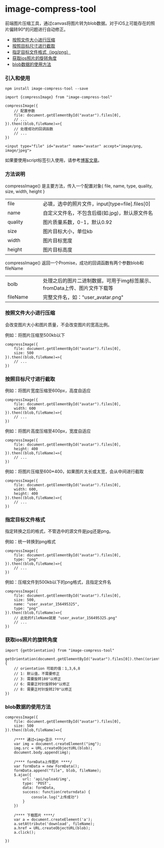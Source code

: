 # image-compress-tool
前端图片压缩工具，通过canvas将图片转为blob数据。对于iOS上可能存在的照片偏转90°的问题进行自动修正。
- [按照文件大小进行压缩](#ys)
- [按照目标尺寸进行截取](#jq)
- [指定目标文件格式（jpg/png）](#zh)
- [获取ios照片的旋转角度](#jd)
- [blob数据的使用方法](#sy)

### 引入和使用

```
npm install image-compress-tool --save
```

```
import {compressImage} from "image-compress-tool"

compressImage({
	// 配置参数
	file: document.getElementById("avatar").files[0],
	// ...
}).then((blob,fileName)=>{
	// 处理成功的回调函数
	// ...
})
```

```
<input type="file" id="avatar" name="avatar" accept="image/png, image/jpeg">

```

如果要使用script标签引入使用，请参考[博客文章](https://www.cnblogs.com/yangshifu/p/12690130.html)。
### 方法说明
compressImage() 是主要方法，传入一个配置对象{ file, name, type, quality, size, width, height }
 <table>
	<tbody>
		<tr>
			<td style="width:100px">file</td>
			<td>必填，选中的照片文件，input[type=file].files[0]</td>
		</tr>
		<tr>
			<td>name</td>
			<td>自定义文件名，不包含后缀(如.jpg)，默认原文件名</td>
		</tr>
		<tr>
			<td>quality</td>
			<td>图片质量系数，0-1，默认0.92</td>
		</tr>
		<tr>
			<td>size</td>
			<td>图片目标大小，单位kb</td>
		</tr>
		<tr>
			<td>width</td>
			<td>图片目标宽度</td>
		</tr>
		<tr>
			<td>height</td>
			<td>图片目标高度</td>
		</tr>
	</tbody>
 </table>

compressImage() 返回一个Promise，成功的回调函数有两个参数blob和fileName
<table>
	<tbody>
		<tr>
			<td style="width:100px">bolb</td>
			<td>处理之后的图片二进制数据，可用于img标签展示、fromData上传、图片文件下载等</td>
		</tr>
		<tr>
			<td>fileName</td>
			<td>完整文件名，如："user_avatar.png"</td>
		</tr>
	</tbody>
</table>


<h3 id="ys">按照文件大小进行压缩</h3>
<p>会改变图片大小和图片质量，不会改变图片的宽高比例。</p>
<p>例如：将图片压缩至500kb以下</p>

```
compressImage({
	file: document.getElementById("avatar").files[0],
	size: 500
}).then((blob,fileName)=>{
	// ...
})
```

<h3 id="jq">按照目标尺寸进行截取</h3>

<p>例如：将图片宽度压缩至600px，高度自适应</p>

```
compressImage({
	file: document.getElementById("avatar").files[0],
	width: 600
}).then((blob,fileName)=>{
	// ...
})
```
<p>例如：将图片高度压缩至400px，宽度自适应</p>

```
compressImage({
	file: document.getElementById("avatar").files[0],
	height: 400
}).then((blob,fileName)=>{
	// ...
})
```
<p>例如：将图片压缩至600*400，如果图片太长或太宽，会从中间进行截取</p>

```
compressImage({
	file: document.getElementById("avatar").files[0],
	width: 600,
	height: 400
}).then((blob,fileName)=>{
	// ...
})
```


<h3 id="zh">指定目标文件格式</h3>
<p>指定转换之后的格式，不管选中的源文件是jpg还是png。</p>

<p>例如：统一转换到png格式</p>

```
compressImage({
	file: document.getElementById("avatar").files[0],
	type: "png"
}).then((blob,fileName)=>{
	// ...
})
```

<p>例如：压缩文件到500kb以下的png格式，且指定文件名

```
compressImage({
	file: document.getElementById("avatar").files[0],
	size: 500,
	name: "user_avatar_156495325",
	type: "png"
}).then((blob,fileName)=>{
	// 此处的fileName就是 "user_avatar_156495325.png"
	// ...
})
```
<h3 id="jd">获取ios照片的旋转角度</h3>

```
import {getOrientation} from "image-compress-tool"

getOrientation(document.getElementById("avatar").files[0]).then((orientation)=>{
	// orientation 可能的值：1,3,6,8
	// 1: 默认值，不需要修正
	// 3: 需要旋转180°以修正
	// 6: 需要正时针旋转90°以修正
	// 8: 需要正时针旋转270°以修正
})
```

<h3 id="sy">blob数据的使用方法</h3>

```
compressImage({
	file: document.getElementById("avatar").files[0],
	size: 500
}).then((blob,fileName)=>{
	
	/**** 通过<img>显示 ****/
	var img = document.createElement("img");
	img.src = URL.createObjectURL(blob);
	document.body.append(img);
	
	/**** formData上传图片 ****/
	var formData = new FormData();
	formData.append("file", blob, fileName);
	$.ajax({
	    url: 'api/upload/img',
	    type: 'POST',
	    data: formData,
	    success: function(returndata) {
	        console.log("上传成功")
	    }
	})
	
	/**** 下载图片 ****/
	var a = document.createElement('a');
	a.setAttribute('download', fileName);
	a.href = URL.createObjectURL(blob);
	a.click();

})
```
